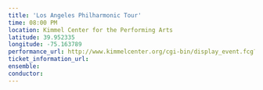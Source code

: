 ```yaml
---
title: 'Los Angeles Philharmonic Tour'
time: 08:00 PM
location: Kimmel Center for the Performing Arts
latitude: 39.952335
longitude: -75.163789
performance_url: http://www.kimmelcenter.org/cgi-bin/display_event.fcg?id=1B9CD2F1:33.64467;org_id=329;event_id=3361
ticket_information_url: 
ensemble: 
conductor: 
---
```

